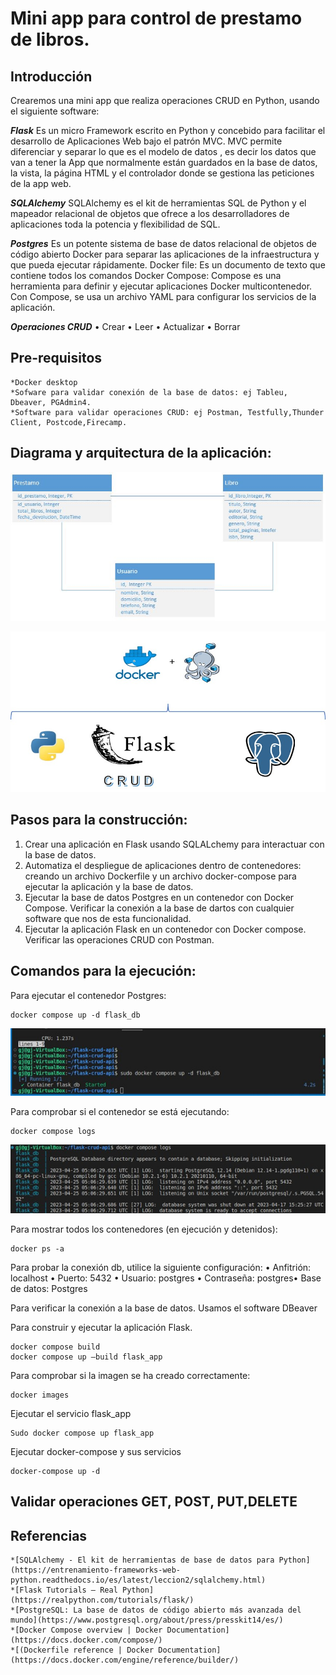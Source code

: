 # Mini app para control de prestamo de libros.

## **Introducción**

Crearemos una mini app que realiza operaciones CRUD en Python, usando el siguiente software:

***Flask*** 
Es un micro Framework escrito en Python y concebido para facilitar el desarrollo de Aplicaciones Web bajo el patrón MVC.
MVC  permite diferenciar y separar lo que es el modelo de datos , es decir los datos que van a tener la App que normalmente están guardados en la base de datos, la vista,  la página HTML y el controlador donde se gestiona las peticiones de la app web.

***SQLAlchemy***
SQLAlchemy es el kit de herramientas SQL de Python y el mapeador relacional de objetos que ofrece a los desarrolladores de aplicaciones toda la potencia y flexibilidad de SQL.

***Postgres*** 
Es un potente sistema de base de datos relacional de objetos de código abierto
Docker para  separar las aplicaciones de la infraestructura y que pueda ejecutar rápidamente.
Docker file: Es un documento de texto que contiene todos los comandos
Docker Compose: Compose es una herramienta para definir y ejecutar aplicaciones Docker multicontenedor. Con Compose, se usa un archivo YAML para configurar los servicios de la aplicación.

***Operaciones CRUD***
 •	Crear
 •	Leer 
 •	Actualizar
 •	Borrar

## Pre-requisitos
	*Docker desktop
	*Sofware para validar conexión de la base de datos: ej Tableu, Dbeaver, PGAdmin4.
	*Software para validar operaciones CRUD: ej Postman, Testfully,Thunder Client, Postcode,Firecamp.

## Diagrama y arquitectura de la aplicación:

![Diagráma entidad relación](https://github.com/jicgreg/flask-postgres/blob/a6c4710ebea9a50f0445e38e11fa2bd26f29ab94/DER_mini_app.JPG)

![Componentes-Arquitectura](https://github.com/jicgreg/flask-postgres/blob/0fc81e6b35a583d35c3610d542f82ae86c538706/arquitectuta_flask_postgres_docker1.jpg)


## Pasos para la construcción:

1.	Crear una aplicación en Flask usando SQLALchemy para interactuar con la base de datos.
2.	Automatiza el despliegue de aplicaciones dentro de contenedores: creando un archivo Dockerfile y un archivo docker-compose para ejecutar la aplicación y la base de datos.
3.	Ejecutar la base de datos Postgres en un contenedor con Docker Compose.
Verificar la conexión a la base de dartos con cualquier software que nos de esta funcionalidad.
4.	Ejecutar la aplicación Flask en un contenedor con Docker compose.
Verificar las operaciones CRUD con Postman.


## Comandos para la ejecución:

Para ejecutar el contenedor Postgres:

	docker compose up -d flask_db

![flask_db](https://github.com/jicgreg/flask-postgres/blob/0bdde73870bb860f7b1a530c78297f85d0580779/flask_db.jpg)



Para comprobar si el contenedor se está ejecutando:
	
	docker compose logs
 
 ![logs](https://github.com/jicgreg/flask-postgres/blob/897051f84a9117752ed674cfab04eadc93ddcaab/logs.jpg)
 
Para mostrar todos los contenedores (en ejecución y detenidos):
	
	docker ps -a
 

Para probar la conexión db, utilice la siguiente configuración:
•	Anfitrión: localhost
•	Puerto: 5432
•	Usuario: postgres
•	Contraseña: postgres•	Base de datos: Postgres

Para verificar la conexión a la base de datos. Usamos el software DBeaver
 

Para construir y ejecutar la aplicación Flask.

	docker compose build
	docker compose up –build flask_app
 

Para comprobar si la imagen se ha creado correctamente:

	docker images


Ejecutar el servicio flask_app
	
	Sudo docker compose up flask_app


Ejecutar docker-compose y sus servicios
	
	docker-compose up -d
 

## Validar operaciones  GET, POST, PUT,DELETE



## Referencias
	*[SQLAlchemy - El kit de herramientas de base de datos para Python](https://entrenamiento-frameworks-web-python.readthedocs.io/es/latest/leccion2/sqlalchemy.html)
	*[Flask Tutorials – Real Python](https://realpython.com/tutorials/flask/)
	*[PostgreSQL: La base de datos de código abierto más avanzada del mundo](https://www.postgresql.org/about/press/presskit14/es/) 
	*[Docker Compose overview | Docker Documentation](https://docs.docker.com/compose/)
	*[(Dockerfile reference | Docker Documentation](https://docs.docker.com/engine/reference/builder/) 
